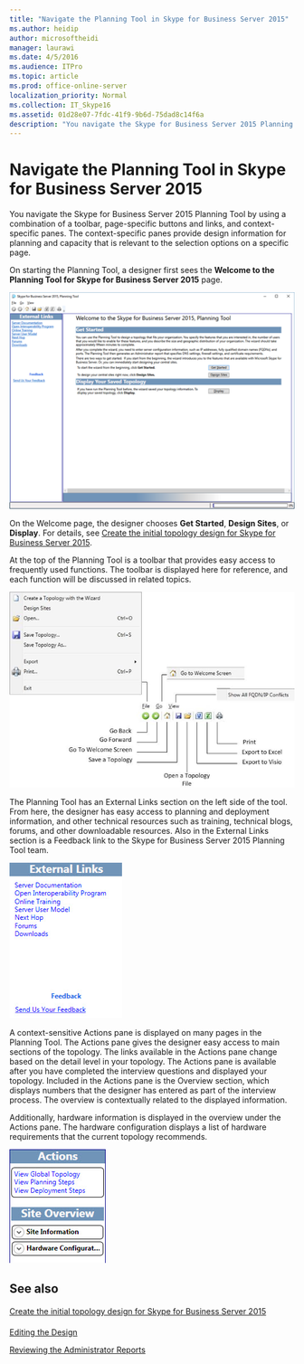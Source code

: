 ```yaml
---
title: "Navigate the Planning Tool in Skype for Business Server 2015"
ms.author: heidip
author: microsoftheidi
manager: laurawi
ms.date: 4/5/2016
ms.audience: ITPro
ms.topic: article
ms.prod: office-online-server
localization_priority: Normal
ms.collection: IT_Skype16
ms.assetid: 01d28e07-7fdc-41f9-9b6d-75dad8c14f6a
description: "You navigate the Skype for Business Server 2015 Planning Tool by using a combination of a toolbar, page-specific buttons and links, and context-specific panes. The context-specific panes provide design information for planning and capacity that is relevant to the selection options on a specific page."
---
```


# Navigate the Planning Tool in Skype for Business Server 2015
 
You navigate the Skype for Business Server 2015 Planning Tool by using a combination of a toolbar, page-specific buttons and links, and context-specific panes. The context-specific panes provide design information for planning and capacity that is relevant to the selection options on a specific page.
  
On starting the Planning Tool, a designer first sees the **Welcome to the Planning Tool for Skype for Business Server 2015** page.
  
![Planning Tool Welcome page](../../media/Planning_Tool_Welcome.png)
  
On the Welcome page, the designer chooses **Get Started**, **Design Sites**, or **Display**. For details, see [Create the initial topology design for Skype for Business Server 2015](create-the-initial-design.md).
  
At the top of the Planning Tool is a toolbar that provides easy access to frequently used functions. The toolbar is displayed here for reference, and each function will be discussed in related topics.
  
![Planning Tool Toolbar](../../media/Planning_Tool_Toolbar_Annotated.jpg)
  
The Planning Tool has an External Links section on the left side of the tool. From here, the designer has easy access to planning and deployment information, and other technical resources such as training, technical blogs, forums, and other downloadable resources. Also in the External Links section is a Feedback link to the Skype for Business Server 2015 Planning Tool team.
  
![Planning Tool External Links dialog box](../../media/Planning_Tool_External_Links_Dialog.jpg)
  
A context-sensitive Actions pane is displayed on many pages in the Planning Tool. The Actions pane gives the designer easy access to main sections of the topology. The links available in the Actions pane change based on the detail level in your topology. The Actions pane is available after you have completed the interview questions and displayed your topology. Included in the Actions pane is the Overview section, which displays numbers that the designer has entered as part of the interview process. The overview is contextually related to the displayed information.
  
Additionally, hardware information is displayed in the overview under the Actions pane. The hardware configuration displays a list of hardware requirements that the current topology recommends.
  
![Planning Tool Actions Pane](../../media/Planning_Tool_Actions_Pane.jpg)
  
## See also

#### 

[Create the initial topology design for Skype for Business Server 2015](create-the-initial-design.md)
#### 

[Editing the Design](http://technet.microsoft.com/library/08f639ba-0e5f-4ae7-9191-c3d96c25b169.aspx)
  
[Reviewing the Administrator Reports](http://technet.microsoft.com/library/1dee56a9-a033-4201-9765-e3469bd7d3e3.aspx)

